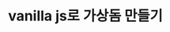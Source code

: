 ---
title: vanilla js로 가상돔 만들기
category: JavaScript
link: https://junilhwang.github.io/TIL/Javascript/Design/Vanilla-JS-Virtual-DOM/#_4-%E1%84%91%E1%85%A6%E1%84%8B%E1%85%B5%E1%86%AB%E1%84%90%E1%85%B3
---
